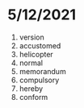# 5/12/2021

1. version
2. accustomed
3. helicopter
4. normal
5. memorandum
6. compulsory
7. hereby
8. conform
